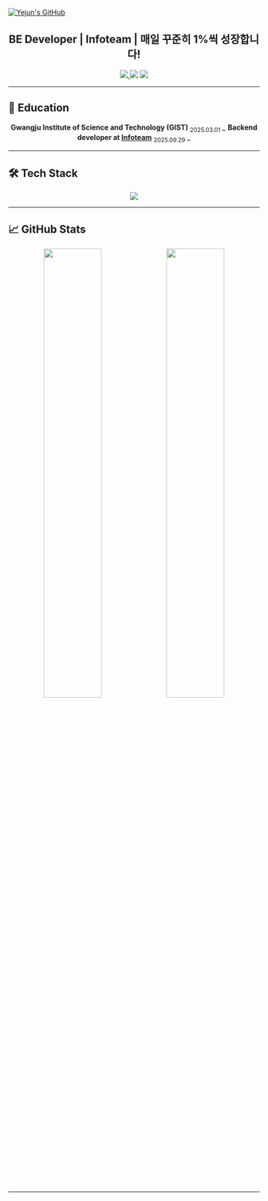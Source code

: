 [![Yejun's GitHub](https://capsule-render.vercel.app/api?type=waving&height=200&color=gradient&customColorList=4&text=Yejun's%20GitHub&fontSize=50&animation=twinkling&fontAlign=73&fontAlignY=38)](https://github.com/BJDG-CM)

<div align="center">
  
## **BE Developer | Infoteam | 매일 꾸준히 1%씩 성장합니다!**

<a href="mailto:yejun_lee@gm.gist.ac.kr">
  <img src="https://img.shields.io/badge/GIST Mail-C4473C?style=for-the-badge&logo=mail.ru&logoColor=white">
</a>
<a href="mailto:yejuneric@gmail.com]"><img src="https://img.shields.io/badge/Gmail-EA4335?style=for-the-badge&logo=Gmail&logoColor=white"></a>
<a href="https://github.com/BJDG-CM" target="_blank"><img src="https://img.shields.io/badge/GitHub-181717?style=for-the-badge&logo=GitHub&logoColor=white"></a>

</div>

---

## 🏫 Education

<div align="center">
  
**Gwangju Institute of Science and Technology (GIST)**  <sub>2025.03.01 ~</sub>
**Backend developer at [Infoteam](https://github.com/gsainfoteam)** <sub>2025.09.29 ~</sub>

</div>

---

## 🛠 Tech Stack

<div align="center">
  <img src="https://skillicons.dev/icons?i=py,c,html,css,js,ts,nodejs,nestjs,git,github,vscode,visualstudio,latex,obsidian" />
</div>

---

## 📈 GitHub Stats

<div align="center">

<img src="https://github-readme-stats.vercel.app/api?username=BJDG-CM&show_icons=true&theme=aura&hide_border=true&rank_icon=percentile" width="48%"/>
<img src="https://github-readme-stats.vercel.app/api/top-langs/?username=BJDG-CM&layout=compact&theme=aura&hide_border=true&langs_count=6" width="48%"/>
</div>

---


